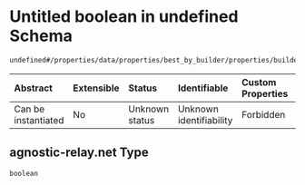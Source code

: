 # Untitled boolean in undefined Schema

```txt
undefined#/properties/data/properties/best_by_builder/properties/builder0x69/properties/relays/properties/https://agnostic-relay.net
```



| Abstract            | Extensible | Status         | Identifiable            | Custom Properties | Additional Properties | Access Restrictions | Defined In                                                                          |
| :------------------ | :--------- | :------------- | :---------------------- | :---------------- | :-------------------- | :------------------ | :---------------------------------------------------------------------------------- |
| Can be instantiated | No         | Unknown status | Unknown identifiability | Forbidden         | Allowed               | none                | [bid\_summary.schema.json\*](../out/bid_summary.schema.json "open original schema") |

## agnostic-relay.net Type

`boolean`
